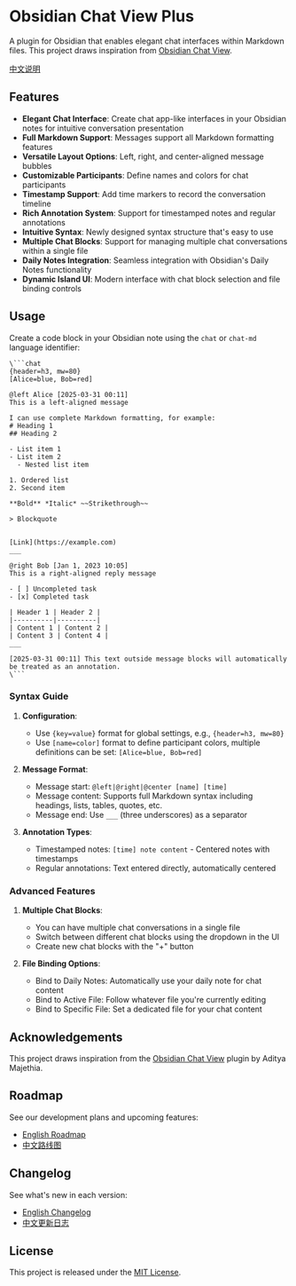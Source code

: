 # Obsidian Chat View Plus

A plugin for Obsidian that enables elegant chat interfaces within Markdown files. This project draws inspiration from [Obsidian Chat View](https://github.com/adifyr/obsidian-chat-view).

[中文说明](README_CN.md)

## Features

- **Elegant Chat Interface**: Create chat app-like interfaces in your Obsidian notes for intuitive conversation presentation
- **Full Markdown Support**: Messages support all Markdown formatting features
- **Versatile Layout Options**: Left, right, and center-aligned message bubbles
- **Customizable Participants**: Define names and colors for chat participants
- **Timestamp Support**: Add time markers to record the conversation timeline
- **Rich Annotation System**: Support for timestamped notes and regular annotations
- **Intuitive Syntax**: Newly designed syntax structure that's easy to use
- **Multiple Chat Blocks**: Support for managing multiple chat conversations within a single file
- **Daily Notes Integration**: Seamless integration with Obsidian's Daily Notes functionality
- **Dynamic Island UI**: Modern interface with chat block selection and file binding controls

## Usage

Create a code block in your Obsidian note using the `chat` or `chat-md` language identifier:

```
\```chat
{header=h3, mw=80}
[Alice=blue, Bob=red]

@left Alice [2025-03-31 00:11]
This is a left-aligned message

I can use complete Markdown formatting, for example:
# Heading 1
## Heading 2

- List item 1
- List item 2
  - Nested list item

1. Ordered list
2. Second item

**Bold** *Italic* ~~Strikethrough~~

> Blockquote


[Link](https://example.com)
___

@right Bob [Jan 1, 2023 10:05]
This is a right-aligned reply message

- [ ] Uncompleted task
- [x] Completed task

| Header 1 | Header 2 |
|----------|----------|
| Content 1 | Content 2 |
| Content 3 | Content 4 |
___

[2025-03-31 00:11] This text outside message blocks will automatically be treated as an annotation.
\```
```

### Syntax Guide

1. **Configuration**:
   - Use `{key=value}` format for global settings, e.g., `{header=h3, mw=80}`
   - Use `[name=color]` format to define participant colors, multiple definitions can be set: `[Alice=blue, Bob=red]`

2. **Message Format**:
   - Message start: `@left|@right|@center [name] [time]`
   - Message content: Supports full Markdown syntax including headings, lists, tables, quotes, etc.
   - Message end: Use `___` (three underscores) as a separator

3. **Annotation Types**:
   - Timestamped notes: `[time] note content` - Centered notes with timestamps
   - Regular annotations: Text entered directly, automatically centered

### Advanced Features

1. **Multiple Chat Blocks**:
   - You can have multiple chat conversations in a single file
   - Switch between different chat blocks using the dropdown in the UI
   - Create new chat blocks with the "+" button

2. **File Binding Options**:
   - Bind to Daily Notes: Automatically use your daily note for chat content
   - Bind to Active File: Follow whatever file you're currently editing
   - Bind to Specific File: Set a dedicated file for your chat content

## Acknowledgements

This project draws inspiration from the [Obsidian Chat View](https://github.com/adifyr/obsidian-chat-view) plugin by Aditya Majethia.

## Roadmap

See our development plans and upcoming features:
- [English Roadmap](docs/ROADMAP_EN.md)
- [中文路线图](docs/ROADMAP.md)

## Changelog

See what's new in each version:
- [English Changelog](docs/CHANGELOG_EN.md)
- [中文更新日志](docs/CHANGELOG.md)

## License

This project is released under the [MIT License](LICENSE).

